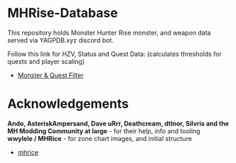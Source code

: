 # MHRise-Database

This repository holds Monster Hunter Rise monster, and weapon data served via YAGPDB.xyz discord bot.

Follow this link for HZV, Status and Quest Data: (calculates thresholds for quests and player scaling)
+ [Monster & Quest Filter](https://robomeche.github.io/MHRise-Database/)

# Acknowledgements
**Ando, AsteriskAmpersand, Dave uRrr, Deathcream, dtlnor, Silvris and the MH Modding Community at large** - for their help, info and tooling\
**wwylele / MHRice** - for zone chart images, and initial structure
+ [mhrice](https://github.com/wwylele/mhrice)